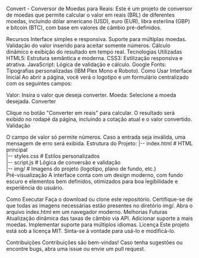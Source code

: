 Convert - Conversor de Moedas para Reais:
Este é um projeto de conversor de moedas que permite calcular o valor em reais (BRL) de diferentes moedas, incluindo dólar americano (USD), euro (EUR), libra esterlina (GBP) e bitcoin (BTC), com base em valores de câmbio pré-definidos.

Recursos
Interface simples e responsiva.
Suporte para múltiplas moedas.
Validação do valor inserido para aceitar somente números.
Cálculo dinâmico e exibição do resultado em tempo real.
Tecnologias Utilizadas
HTML5: Estrutura semântica e moderna.
CSS3: Estilização responsiva e atrativa.
JavaScript: Lógica de validação e cálculo.
Google Fonts: Tipografias personalizadas (IBM Plex Mono e Roboto).
Como Usar
Interface Inicial
Ao abrir a página, você verá o logotipo e um formulário centralizado com os seguintes campos:

Valor: Insira o valor que deseja converter.
Moeda: Selecione a moeda desejada.
Converter

Clique no botão "Converter em reais" para calcular.
O resultado será exibido no rodapé da página, incluindo a cotação atual e o valor convertido.
Validação

O campo de valor só permite números.
Caso a entrada seja inválida, uma mensagem de erro será exibida.
Estrutura do Projeto:
|-- index.html      # HTML principal  
|-- styles.css      # Estilos personalizados  
|-- script.js       # Lógica de conversão e validação  
|-- img/            # Imagens do projeto (logotipo, plano de fundo, etc.)  
Pré-visualização
A interface conta com um design moderno, com fundo escuro e elementos bem definidos, otimizados para boa legibilidade e experiência do usuário.

Como Executar
Faça o download ou clone este repositório.
Certifique-se de que todas as imagens necessárias estão presentes no diretório img/.
Abra o arquivo index.html em um navegador moderno.
Melhorias Futuras
Atualização dinâmica das taxas de câmbio via API.
Adicionar suporte a mais moedas.
Implementar suporte para múltiplos idiomas.
Licença
Este projeto está sob a licença MIT. Sinta-se à vontade para usá-lo e modificá-lo.

Contribuições
Contribuições são bem-vindas! Caso tenha sugestões ou encontre bugs, abra uma issue ou envie um pull request.
